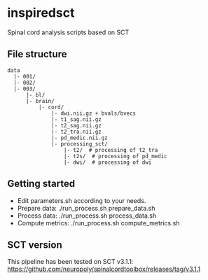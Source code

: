# inspiredsct

Spinal cord analysis scripts based on SCT

## File structure

~~~
data
  |- 001/
  |- 002/
  |- 003/
      |- bl/
	  |- brain/
    	  |- cord/
      	      |- dwi.nii.gz + bvals/bvecs
      	      |- t1_sag.nii.gz
      	      |- t2_sag.nii.gz
      	      |- t2_tra.nii.gz
      	      |- pd_medic.nii.gz
      	      |- processing_sct/
      	          |- t2/  # processing of t2_tra 
      	          |- t2s/  # processing of pd_medic
      	          |- dwi/  # processing of dwi
~~~

## Getting started

- Edit parameters.sh according to your needs.
- Prepare data:
  ./run_process.sh prepare_data.sh
- Process data:
  ./run_process.sh process_data.sh
- Compute metrics:
  ./run_process.sh compute_metrics.sh


## SCT version

This pipeline has been tested on SCT v3.1.1:
https://github.com/neuropoly/spinalcordtoolbox/releases/tag/v3.1.1
